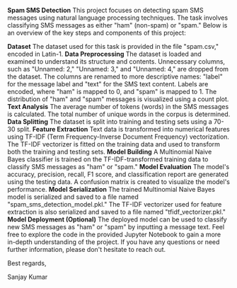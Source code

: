 **Spam SMS Detection**
This project focuses on detecting spam SMS messages using natural language processing techniques. The task involves classifying SMS messages as either "ham" (non-spam) or "spam." Below is an overview of the key steps and components of this project:

**Dataset**
The dataset used for this task is provided in the file "spam.csv," encoded in Latin-1.
**Data Preprocessing**
The dataset is loaded and examined to understand its structure and contents.
Unnecessary columns, such as "Unnamed: 2," "Unnamed: 3," and "Unnamed: 4," are dropped from the dataset.
The columns are renamed to more descriptive names: "label" for the message label and "text" for the SMS text content.
Labels are encoded, where "ham" is mapped to 0, and "spam" is mapped to 1.
The distribution of "ham" and "spam" messages is visualized using a count plot.
**Text Analysis**
The average number of tokens (words) in the SMS messages is calculated.
The total number of unique words in the corpus is determined.
**Data Splitting**
The dataset is split into training and testing sets using a 70-30 split.
**Feature Extraction**
Text data is transformed into numerical features using TF-IDF (Term Frequency-Inverse Document Frequency) vectorization.
The TF-IDF vectorizer is fitted on the training data and used to transform both the training and testing sets.
**Model Building**
A Multinomial Naive Bayes classifier is trained on the TF-IDF-transformed training data to classify SMS messages as "ham" or "spam."
**Model Evaluation**
The model's accuracy, precision, recall, F1 score, and classification report are generated using the testing data.
A confusion matrix is created to visualize the model's performance.
**Model Serialization**
The trained Multinomial Naive Bayes model is serialized and saved to a file named "spam_sms_detection_model.pkl."
The TF-IDF vectorizer used for feature extraction is also serialized and saved to a file named "tfidf_vectorizer.pkl."
**Model Deployment (Optional)**
The deployed model can be used to classify new SMS messages as "ham" or "spam" by inputting a message text.
Feel free to explore the code in the provided Jupyter Notebook to gain a more in-depth understanding of the project. If you have any questions or need further information, please don't hesitate to reach out.

Best regards,

Sanjay Kumar

